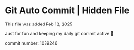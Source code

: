 # Git Auto Commit | Hidden File

This file was added Feb 12, 2025

Just for fun and keeping my daily git commit active 🤪

commit number: 1089246
